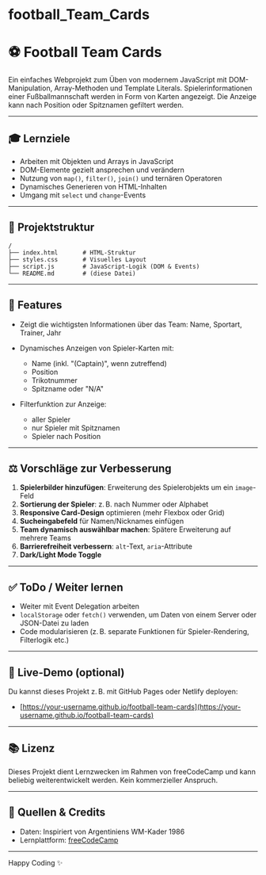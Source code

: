 # football_Team_Cards

# ⚽ Football Team Cards

Ein einfaches Webprojekt zum Üben von modernem JavaScript mit DOM-Manipulation, Array-Methoden und Template Literals. Spielerinformationen einer Fußballmannschaft werden in Form von Karten angezeigt. Die Anzeige kann nach Position oder Spitznamen gefiltert werden.

---

## 🎓 Lernziele

* Arbeiten mit Objekten und Arrays in JavaScript
* DOM-Elemente gezielt ansprechen und verändern
* Nutzung von `map()`, `filter()`, `join()` und ternären Operatoren
* Dynamisches Generieren von HTML-Inhalten
* Umgang mit `select` und `change`-Events

---

## 📄 Projektstruktur

```
/
├── index.html       # HTML-Struktur
├── styles.css       # Visuelles Layout
├── script.js        # JavaScript-Logik (DOM & Events)
└── README.md        # (diese Datei)
```

---

## 🚀 Features

* Zeigt die wichtigsten Informationen über das Team: Name, Sportart, Trainer, Jahr
* Dynamisches Anzeigen von Spieler-Karten mit:

  * Name (inkl. "(Captain)", wenn zutreffend)
  * Position
  * Trikotnummer
  * Spitzname oder "N/A"
* Filterfunktion zur Anzeige:

  * aller Spieler
  * nur Spieler mit Spitznamen
  * Spieler nach Position

---

## ⚖️ Vorschläge zur Verbesserung

1. **Spielerbilder hinzufügen**: Erweiterung des Spielerobjekts um ein `image`-Feld
2. **Sortierung der Spieler**: z. B. nach Nummer oder Alphabet
3. **Responsive Card-Design** optimieren (mehr Flexbox oder Grid)
4. **Sucheingabefeld** für Namen/Nicknames einfügen
5. **Team dynamisch auswählbar machen**: Spätere Erweiterung auf mehrere Teams
6. **Barrierefreiheit verbessern**: `alt`-Text, `aria`-Attribute
7. **Dark/Light Mode Toggle**

---

## ✅ ToDo / Weiter lernen

* Weiter mit Event Delegation arbeiten
* `localStorage` oder `fetch()` verwenden, um Daten von einem Server oder JSON-Datei zu laden
* Code modularisieren (z. B. separate Funktionen für Spieler-Rendering, Filterlogik etc.)

---

## 🚜 Live-Demo (optional)

Du kannst dieses Projekt z. B. mit GitHub Pages oder Netlify deployen:

* [https://your-username.github.io/football-team-cards](https://your-username.github.io/football-team-cards)

---

## 📚 Lizenz

Dieses Projekt dient Lernzwecken im Rahmen von freeCodeCamp und kann beliebig weiterentwickelt werden. Kein kommerzieller Anspruch.

---

## 📖 Quellen & Credits

* Daten: Inspiriert von Argentiniens WM-Kader 1986
* Lernplattform: [freeCodeCamp](https://www.freecodecamp.org/)

---

Happy Coding ✨
